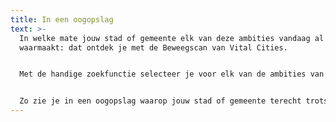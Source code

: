 ```yaml
---
title: In een oogopslag
text: >-
  In welke mate jouw stad of gemeente elk van deze ambities vandaag al
  waarmaakt: dat ontdek je met de Beweegscan van Vital Cities.


  Met de handige zoekfunctie selecteer je voor elk van de ambities van beweegvriendelijkheid, de voor jouw stad of gemeente relevante cijfers                                                                                                      uit de recentste Gemeente - en Stadsmonitor. En zet je die af tegen het Vlaams gemiddelde.


  Zo zie je in een oogopslag waarop jouw stad of gemeente terecht trots kan zijn (want beter scoort dan het Vlaams gemiddelde),                                                                                                                                 dan wel wat nog beter kan (want minder goed scoort).
---
```

